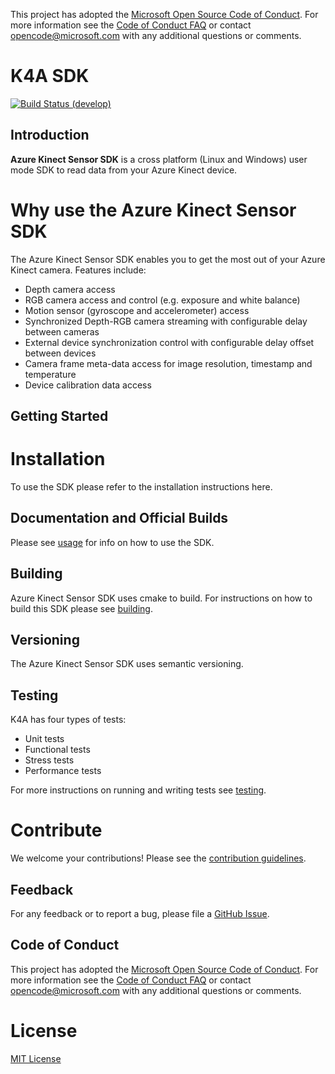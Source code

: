 This project has adopted the [Microsoft Open Source Code of Conduct](https://opensource.microsoft.com/codeofconduct/).
For more information see the [Code of Conduct FAQ](https://opensource.microsoft.com/codeofconduct/faq/) or
contact [opencode@microsoft.com](mailto:opencode@microsoft.com) with any additional questions or comments.

# K4A SDK

[![Build Status (develop)](https://microsoft.visualstudio.com/Analog/_apis/build/status/Analog/AI/depthcamera/Microsoft.Azure-Kinect-Sensor-SDK?branchName=develop)](https://microsoft.visualstudio.com/Analog/_build/latest?definitionId=35486&branchName=develop)

## Introduction

**Azure Kinect Sensor SDK** is a cross platform (Linux and Windows) user mode SDK to read data from your Azure Kinect device.

# Why use the Azure Kinect Sensor SDK 

The Azure Kinect Sensor SDK enables you to get the most out of your Azure Kinect camera. Features include:
* Depth camera access
* RGB camera access and control (e.g. exposure and white balance)
* Motion sensor (gyroscope and accelerometer) access
* Synchronized Depth-RGB camera streaming with configurable delay between cameras
* External device synchronization control with configurable delay offset between devices
* Camera frame meta-data access for image resolution, timestamp and temperature
* Device calibration data access

## Getting Started

# Installation

To use the SDK please refer to the installation instructions here.

## Documentation and Official Builds

Please see [usage](docs/usage.md) for info on how to use the SDK.

## Building

Azure Kinect Sensor SDK uses cmake to build. For instructions on how to build this SDK please see
[building](docs/building.md).

## Versioning

The Azure Kinect Sensor SDK uses semantic versioning. 

## Testing

K4A has four types of tests:
* Unit tests
* Functional tests
* Stress tests
* Performance tests

For more instructions on running and writing tests see
[testing](docs/testing.md).

# Contribute
We welcome your contributions! Please see the [contribution guidelines](CONTRIBUTING.md).

## Feedback
For any feedback or to report a bug, please file a [GitHub Issue](https://github.com/Microsoft/Azure-Kinect-Sensor-SDK/issues).

## Code of Conduct
This project has adopted the [Microsoft Open Source Code of Conduct](https://opensource.microsoft.com/codeofconduct/).
For more information see the [Code of Conduct FAQ](https://opensource.microsoft.com/codeofconduct/faq/)
or contact [opencode@microsoft.com](mailto:opencode@microsoft.com) with any additional questions or comments.

# License
[MIT License](LICENSE)

